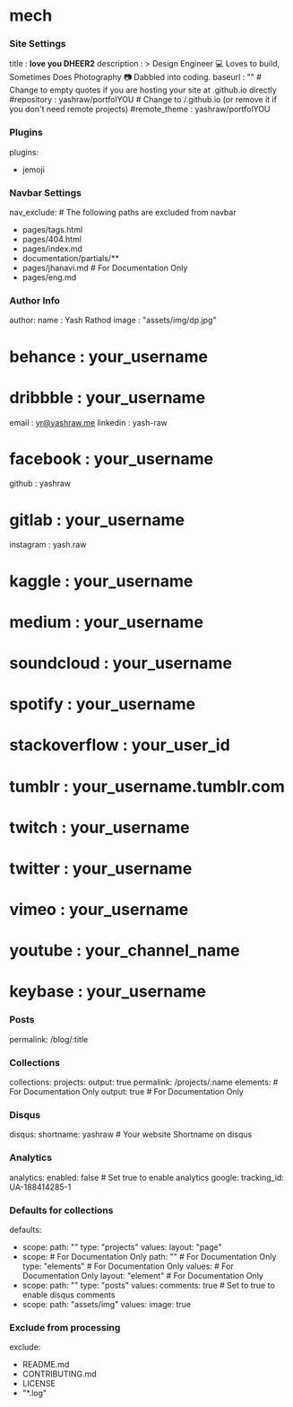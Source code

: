 # mech
### Site Settings ###
title               : **love you DHEER2**
description         : >
                      Design Engineer  :computer:  Loves to build,
                      Sometimes Does Photography :camera:
                      Dabbled into coding.
baseurl             : ""                     # Change to empty quotes if you are hosting your site at <your-username>.github.io directly
#repository          : yashraw/portfolYOU     # Change to <your-username>/<your-username>.github.io (or remove it if you don't need remote projects)
#remote_theme        : yashraw/portfolYOU


### Plugins ###
plugins:
  - jemoji


### Navbar Settings ###
nav_exclude:                                            # The following paths are excluded from navbar
  - pages/tags.html
  - pages/404.html
  - pages/index.md
  - documentation/partials/**   
  - pages/jhanavi.md                        # For Documentation Only
  - pages/eng.md
  

### Author Info ###
author:
  name              : Yash Rathod
  image             : "assets/img/dp.jpg"
#  behance           : your_username
# dribbble          : your_username
  email             : yr@yashraw.me
  linkedin          : yash-raw
#  facebook          : your_username
  github            : yashraw
# gitlab            : your_username
  instagram         : yash.raw
# kaggle            : your_username

#  medium            : your_username
# soundcloud        : your_username
# spotify           : your_username
# stackoverflow     : your_user_id
# tumblr            : your_username.tumblr.com
# twitch            : your_username
#  twitter           : your_username
# vimeo             : your_username
# youtube           : your_channel_name
# keybase           : your_username


### Posts ###
permalink: /blog/:title


### Collections ###
collections:
  projects:
    output: true
    permalink: /projects/:name
  elements:                                             # For Documentation Only
    output: true                                        # For Documentation Only


### Disqus ###
disqus:
  shortname: yashraw                     # Your website Shortname on disqus


### Analytics ###
analytics:
  enabled: false                                       # Set true to enable analytics
  google:
    tracking_id: UA-188414285-1


### Defaults for collections ###
defaults:
  - scope:
      path: ""
      type: "projects"
    values:
      layout: "page"
  - scope:                                              # For Documentation Only
      path: ""                                          # For Documentation Only
      type: "elements"                                  # For Documentation Only
    values:                                             # For Documentation Only
      layout: "element"                                 # For Documentation Only
  - scope:
      path: ""
      type: "posts"
    values:
      comments: true                                   # Set to true to enable disqus comments
  - scope:
      path: "assets/img"
    values:
      image: true

### Exclude from processing ###
exclude:
  - README.md
  - CONTRIBUTING.md
  - LICENSE
  - "*.log"

  
